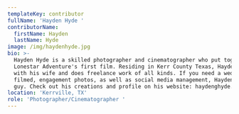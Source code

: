 ```yaml
---
templateKey: contributor
fullName: 'Hayden Hyde '
contributorName:
  firstName: Hayden
  lastName: Hyde
image: /img/haydenhyde.jpg
bio: >-
  Hayden Hyde is a skilled photographer and cinematographer who put together
  Lonestar Adventure's first film. Residing in Kerr County Texas, Hayden lives
  with his wife and does freelance work of all kinds. If you need a wedding
  filmed, engagement photos, as well as social media management, Hayden is your
  guy. Check out his creations and profile on his website: haydenghyde.com
location: 'Kerrville, TX'
role: 'Photographer/Cinematographer '
---
```


